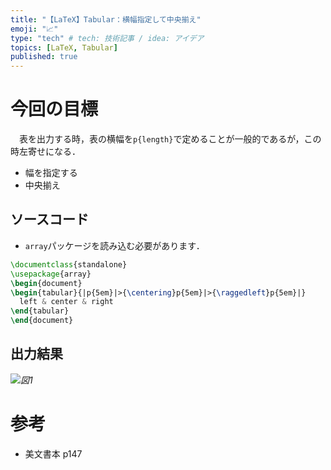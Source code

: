 ```yaml
---
title: "【LaTeX】Tabular：横幅指定して中央揃え"
emoji: "📈"
type: "tech" # tech: 技術記事 / idea: アイデア
topics: [LaTeX, Tabular]
published: true
---
```

# 今回の目標
　表を出力する時，表の横幅を`p{length}`で定めることが一般的であるが，この時左寄せになる．
- 幅を指定する
- 中央揃え
## ソースコード
- `array`パッケージを読み込む必要があります．
```tex
\documentclass{standalone}
\usepackage{array}
\begin{document}
\begin{tabular}{|p{5em}|>{\centering}p{5em}|>{\raggedleft}p{5em}|}
  left & center & right 
\end{tabular}
\end{document}
```
## 出力結果
![](/images/ddbc20b7e68b0e/fig1.png)*図1*

# 参考
- 美文書本 p147
